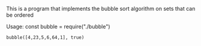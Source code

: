 This is a program that implements the bubble sort algorithm on sets that can be ordered

Usage:
    const bubble = require("./bubble")

    bubble([4,23,5,6,64,1], true)